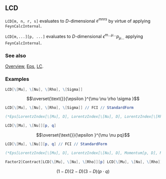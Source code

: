 ## LCD

`LCD[m, n, r, s]` evaluates to $D$-dimensional $\varepsilon^{m n r s}$ by virtue of applying `FeynCalcInternal`.

`LCD[m,...][p, ...]` evaluates to $D$-dimensional $\epsilon ^{m \ldots  \mu  \ldots}p_{\mu  \ldots}$ applying `FeynCalcInternal`.

### See also

[Overview](Extra/FeynCalc.md), [Eps](Eps.md), [LC](LC.md).

### Examples

```mathematica
LCD[\[Mu], \[Nu], \[Rho], \[Sigma]]
```

$$\overset{\text{}}{\epsilon }^{\mu \nu \rho \sigma }$$

```mathematica
LCD[\[Mu], \[Nu], \[Rho], \[Sigma]] // FCI // StandardForm

(*Eps[LorentzIndex[\[Mu], D], LorentzIndex[\[Nu], D], LorentzIndex[\[Rho], D], LorentzIndex[\[Sigma], D]]*)
```

```mathematica
LCD[\[Mu], \[Nu]][p, q]
```

$$\overset{\text{}}{\epsilon }^{\mu \nu pq}$$

```mathematica
LCD[\[Mu], \[Nu]][p, q] // FCI // StandardForm

(*Eps[LorentzIndex[\[Mu], D], LorentzIndex[\[Nu], D], Momentum[p, D], Momentum[q, D]]*)
```

```mathematica
Factor2[Contract[LCD[\[Mu], \[Nu], \[Rho]][p] LCD[\[Mu], \[Nu], \[Rho]][q]]]
```

$$(1-D) (2-D) (3-D) (p\cdot q)$$